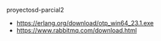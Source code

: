 proyectosd-parcial2
* https://erlang.org/download/otp_win64_23.1.exe
* https://www.rabbitmq.com/download.html
